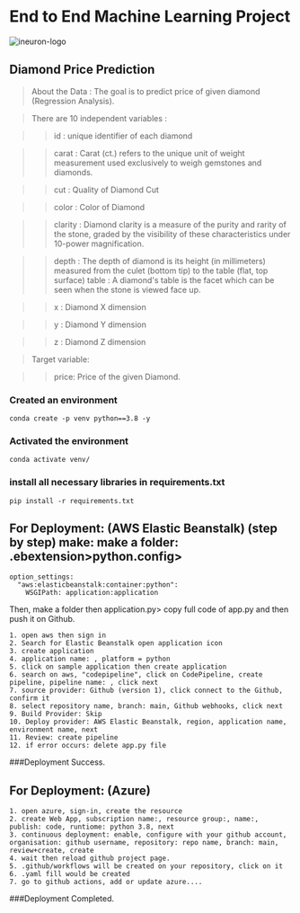 # End to End Machine Learning Project
![ineuron-logo](https://github.com/Kartikay-Garg/Diamond_Price_Prediction/assets/117899107/d8eed903-4774-4b7a-b577-c60be632e43e)

## Diamond Price Prediction

> About the Data : The goal is to predict price of given diamond (Regression Analysis).

> There are 10 independent variables :

>> id : unique identifier of each diamond 

>> carat : Carat (ct.) refers to the unique unit of weight measurement used exclusively to weigh gemstones and diamonds. 

>> cut : Quality of Diamond Cut 

>> color : Color of Diamond 

>> clarity : Diamond clarity is a measure of the purity and rarity of the stone, graded by the visibility of these characteristics under 10-power magnification. 

>> depth : The depth of diamond is its height (in millimeters) measured from the culet (bottom tip) to the table (flat, top surface) table : A diamond's table is the facet which can be seen when the stone is viewed face up. 

>> x : Diamond X dimension 

>> y : Diamond Y dimension 

>> z : Diamond Z dimension 

> Target variable:

>>price: Price of the given Diamond.


### Created an environment

```
conda create -p venv python==3.8 -y
```
### Activated the environment
```
conda activate venv/
```
### install all necessary libraries in requirements.txt
```
pip install -r requirements.txt
```

## For Deployment: (AWS Elastic Beanstalk) (step by step) make: make a folder: .ebextension>python.config>
~~~
option_settings:
  "aws:elasticbeanstalk:container:python":
    WSGIPath: application:application
~~~   

Then, make a folder then application.py> copy full code of app.py and then push it on Github. 
~~~
1. open aws then sign in
2. Search for Elastic Beanstalk open application icon
3. create application
4. application name: , platform = python
5. click on sample application then create application
6. search on aws, "codepipeline", click on CodePipeline, create pipeline, pipeline name: , click next
7. source provider: Github (version 1), click connect to the Github, confirm it
8. select repository name, branch: main, Github webhooks, click next
9. Build Provider: Skip
10. Deploy provider: AWS Elastic Beanstalk, region, application name, environment name, next
11. Review: create pipeline
12. if error occurs: delete app.py file
~~~
###Deployment Success.


## For Deployment: (Azure)
~~~
1. open azure, sign-in, create the resource
2. create Web App, subscription name:, resource group:, name:, publish: code, runtiome: python 3.8, next
3. continuous deployment: enable, configure with your github account, organisation: github username, repository: repo name, branch: main, review+create, create
4. wait then reload github project page.
5. .github/workflows will be created on your repository, click on it
6. .yaml fill would be created
7. go to github actions, add or update azure....
~~~
###Deployment Completed.
